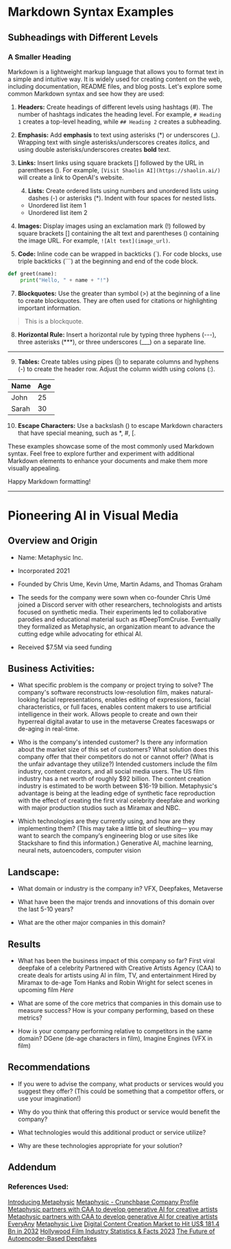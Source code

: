 # Markdown Syntax Examples

## Subheadings with Different Levels

### A Smaller Heading

Markdown is a lightweight markup language that allows you to format text in a simple and intuitive way. It is widely used for creating content on the web, including documentation, README files, and blog posts. Let's explore some common Markdown syntax and see how they are used:

1. **Headers:** Create headings of different levels using hashtags (#). The number of hashtags indicates the heading level. For example, `# Heading 1` creates a top-level heading, while `## Heading 2` creates a subheading.

2. **Emphasis:** Add **emphasis** to text using asterisks (*) or underscores (_). Wrapping text with single asterisks/underscores creates *italics*, and using double asterisks/underscores creates **bold** text.

3. **Links:** Insert links using square brackets [] followed by the URL in parentheses (). For example, `[Visit Shaolin AI](https://shaolin.ai/)` will create a link to OpenAI's website.

    4. **Lists:** Create ordered lists using numbers and unordered lists using dashes (-) or asterisks (*). Indent with four spaces for nested lists.

   - Unordered list item 1
   - Unordered list item 2

5. **Images:** Display images using an exclamation mark (!) followed by square brackets [] containing the alt text and parentheses () containing the image URL. For example, `![Alt text](image_url)`.

6. **Code:** Inline code can be wrapped in backticks (`). For code blocks, use triple backticks (```) at the beginning and end of the code block.

```python
def greet(name):
    print("Hello, " + name + "!")
```

7. **Blockquotes:** Use the greater than symbol (>) at the beginning of a line to create blockquotes. They are often used for citations or highlighting important information.

> This is a blockquote.

8. **Horizontal Rule:** Insert a horizontal rule by typing three hyphens (---), three asterisks (***), or three underscores (___) on a separate line.

---

9. **Tables:** Create tables using pipes (|) to separate columns and hyphens (-) to create the header row. Adjust the column width using colons (:).

| Name     | Age |
| -------- | --- |
| John     | 25  |
| Sarah    | 30  |

10. **Escape Characters:** Use a backslash (\) to escape Markdown characters that have special meaning, such as \*, \#, \[.

These examples showcase some of the most commonly used Markdown syntax. Feel free to explore further and experiment with additional Markdown elements to enhance your documents and make them more visually appealing.

Happy Markdown formatting!

__________________________________________________________________________________


# Pioneering AI in Visual Media

## Overview and Origin

* Name: Metaphysic Inc.

* Incorporated 2021

* Founded by Chris Ume, Kevin Ume, Martin Adams, and Thomas Graham

* The seeds for the company were sown when co-founder Chris Umé joined a Discord server with other researchers, technologists and artists focused on synthetic media. Their experiments led to collaborative parodies and educational material such as #DeepTomCruise. Eventually they formalized as Metaphysic, an organization meant to advance the cutting edge while advocating for ethical AI. 

* Received $7.5M via seed funding

## Business Activities:

* What specific problem is the company or project trying to solve?
The company's software reconstructs low-resolution film, makes natural-looking facial representations, enables editing of expressions, facial characteristics, or full faces, enables content makers to use artificial intelligence in their work. Allows people to create and own their hyperreal digital avatar to use in the metaverse
Creates faceswaps or de-aging in real-time.

* Who is the company's intended customer?  Is there any information about the market size of this set of customers? What solution does this company offer that their competitors do not or cannot offer? (What is the unfair advantage they utilize?)
Intended customers include the film industry, content creators, and all social media users. The US film industry has a net worth of roughly $92 billion. The content creation industry is estimated to be worth between $16-19 billion. Metaphysic's advantage is being at the leading edge of synthetic face reproduction with the effect of creating the first viral celebrity deepfake and working with major production studios such as Miramax and NBC.

* Which technologies are they currently using, and how are they implementing them? (This may take a little bit of sleuthing–– you may want to search the company’s engineering blog or use sites like Stackshare to find this information.)
Generative AI, machine learning, neural nets, autoencoders, computer vision

## Landscape:

* What domain or industry is the company in?
VFX, Deepfakes, Metaverse
* What have been the major trends and innovations of this domain over the last 5-10 years?

* What are the other major companies in this domain?


## Results

* What has been the business impact of this company so far?
First viral deepfake of a celebrity
Partnered with Creative Artists Agency (CAA) to create deals for artists using AI in film, TV, and entertainment
Hired by Miramax to de-age Tom Hanks and Robin Wright for select scenes in upcoming film *Here*
* What are some of the core metrics that companies in this domain use to measure success? How is your company performing, based on these metrics?

* How is your company performing relative to competitors in the same domain?
DGene (de-age characters in film), Imagine Engines (VFX in film)

## Recommendations

* If you were to advise the company, what products or services would you suggest they offer? (This could be something that a competitor offers, or use your imagination!)

* Why do you think that offering this product or service would benefit the company?

* What technologies would this additional product or service utilize?

* Why are these technologies appropriate for your solution?


## Addendum
### References Used:
[Introducing Metaphysic](https://blog.metaphysic.ai/introducing-metaphysic/)
[Metaphysic - Crunchbase Company Profile](https://www.crunchbase.com/organization/metaphysic)
[Metaphysic partners with CAA to develop generative AI for creative artists](https://venturebeat.com/games/metaphysic-partners-with-caa-to-develop-generative-ai-for-creative-artists/)
[Metaphysic partners with CAA to develop generative AI for creative artists](https://venturebeat.com/games/metaphysic-partners-with-caa-to-develop-generative-ai-for-creative-artists/)
[EveryAny](https://everyany.one/)
[Metaphysic Live](https://www.metaphysic.ai/live)
[Digital Content Creation Market to Hit US$ 181.4 Bn in 2032](https://www.globenewswire.com/en/news-release/2023/04/19/2649709/0/en/Digital-Content-Creation-Market-to-Hit-US-181-4-Bn-in-2032-Grow-CAGR-by-25-7-Y-O-Y.html)
[Hollywood Film Industry Statistics & Facts 2023](https://www.newvisiontheatres.com/hollywood-film-industry-statistics#:~:text=According%20to%20surveys%20made%20for,worth%20of%20around%20%2491.83%20billion.)
[The Future of Autoencoder-Based Deepfakes](https://blog.metaphysic.ai/future-autoencoder-deepfakes/)